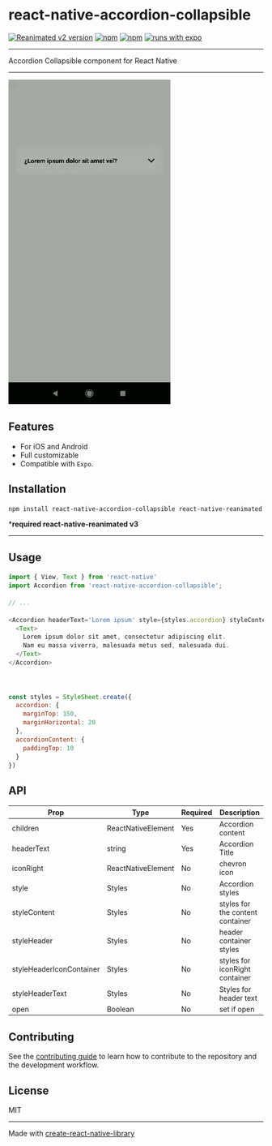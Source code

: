 # react-native-accordion-collapsible

[![Reanimated v2 version](https://img.shields.io/github/package-json/v/gorhom/react-native-bottom-sheet/master?label=Reanimated%20v2&style=flat-square)]() [![npm](https://img.shields.io/npm/l/@gorhom/bottom-sheet?style=flat-square)]() [![npm](https://img.shields.io/badge/types-included-blue?style=flat-square)]() [![runs with expo](https://img.shields.io/badge/Runs%20with%20Expo-4630EB.svg?style=flat-square&logo=EXPO&labelColor=f3f3f3&logoColor=000)](https://expo.io/)

***
Accordion Collapsible component for React Native
***

![demo](./assets/react-native-accordion-collapsible.gif)

## Features
- For iOS and Android
- Full customizable
- Compatible with `Expo`.

## Installation

```sh
npm install react-native-accordion-collapsible react-native-reanimated
```
***required react-native-reanimated v3**
***


## Usage

```js
import { View, Text } from 'react-native'
import Accordion from 'react-native-accordion-collapsible';

// ...

<Accordion headerText='Lorem ipsum' style={styles.accordion} styleContent={accordionContent}>
  <Text>
    Lorem ipsum dolor sit amet, consectetur adipiscing elit.
    Nam eu massa viverra, malesuada metus sed, malesuada dui.
  </Text>
</Accordion>



const styles = StyleSheet.create({
  accordion: {
    marginTop: 150,
    marginHorizontal: 20
  },
  accordionContent: {
    paddingTop: 10
  }
})

```

## API

| Prop                     | Type                   | Required |  Description                       | 
| ------------------------ | ---------------------- | -------- | ---------------------------------- |    
| children                 | ReactNativeElement     | Yes      | Accordion content                  |
| headerText               | string                 | Yes      | Accordion Title                    |
| iconRight                | ReactNativeElement     | No       | chevron icon                       |
| style                    | Styles                 | No       | Accordion styles                   |
| styleContent             | Styles                 | No       | styles for the content container   |
| styleHeader              | Styles                 | No       | header container styles            |
| styleHeaderIconContainer | Styles                 | No       | styles for iconRight container     |
| styleHeaderText          | Styles                 | No       | Styles for header text             |
| open                     | Boolean                | No       | set if open                        |


## Contributing

See the [contributing guide](CONTRIBUTING.md) to learn how to contribute to the repository and the development workflow.

## License

MIT

---

Made with [create-react-native-library](https://github.com/callstack/react-native-builder-bob)
